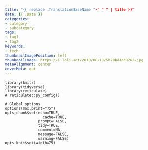 ```yaml
---
title: "{{ replace .TranslationBaseName "-" " " | title }}"
date: {{ .Date }}
categories:
- category
- subcategory
tags:
- tag1
- tag2
keywords:
- tech
thumbnailImagePosition: left
thumbnailImage: https://i.loli.net/2018/08/13/5b70bd4dc9763.jpg
metaAlignment: center
coverMeta: out
---
```



```{r setup, echo=FALSE, cache=FALSE, include=FALSE}
library(knitr)
library(tidyverse)
library(reticulate)
# reticulate::py_config()

# Global options
options(max.print="75")
opts_chunk$set(echo=TRUE,
	             cache=TRUE,
               prompt=FALSE,
               tidy=TRUE,
               comment=NA,
               message=FALSE,
               warning=FALSE)
opts_knit$set(width=75)
```

<!--more-->
